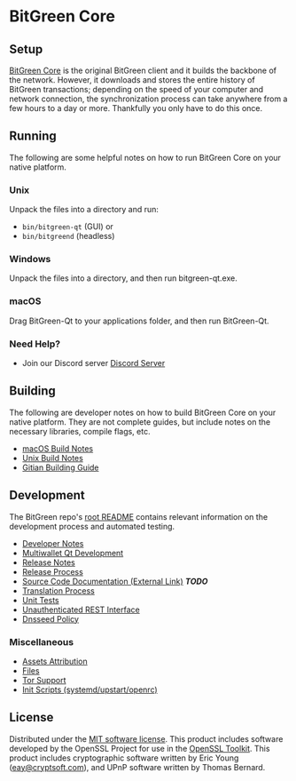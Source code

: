 BitGreen Core
==================

Setup
---------------------
[BitGreen Core](http://bitg.org) is the original BitGreen client and it builds the backbone of the network. However, it downloads and stores the entire history of BitGreen transactions; depending on the speed of your computer and network connection, the synchronization process can take anywhere from a few hours to a day or more. Thankfully you only have to do this once.

Running
---------------------
The following are some helpful notes on how to run BitGreen Core on your native platform.

### Unix

Unpack the files into a directory and run:

- `bin/bitgreen-qt` (GUI) or
- `bin/bitgreend` (headless)

### Windows

Unpack the files into a directory, and then run bitgreen-qt.exe.

### macOS

Drag BitGreen-Qt to your applications folder, and then run BitGreen-Qt.

### Need Help?

* Join our Discord server [Discord Server](https://discord.bitg.org)

Building
---------------------
The following are developer notes on how to build BitGreen Core on your native platform. They are not complete guides, but include notes on the necessary libraries, compile flags, etc.

- [macOS Build Notes](build-osx.md)
- [Unix Build Notes](build-unix.md)
- [Gitian Building Guide](gitian-building.md)

Development
---------------------
The BitGreen repo's [root README](https://github.com/bitgreen-official/bitgreen/blob/master/README.md) contains relevant information on the development process and automated testing.

- [Developer Notes](developer-notes.md)
- [Multiwallet Qt Development](multiwallet-qt.md)
- [Release Notes](release-notes.md)
- [Release Process](release-process.md)
- [Source Code Documentation (External Link)](https://dev.visucore.com/bitcoin/doxygen/) ***TODO***
- [Translation Process](translation_process.md)
- [Unit Tests](unit-tests.md)
- [Unauthenticated REST Interface](REST-interface.md)
- [Dnsseed Policy](dnsseed-policy.md)

### Miscellaneous
- [Assets Attribution](assets-attribution.md)
- [Files](files.md)
- [Tor Support](tor.md)
- [Init Scripts (systemd/upstart/openrc)](init.md)

License
---------------------
Distributed under the [MIT software license](/COPYING).
This product includes software developed by the OpenSSL Project for use in the [OpenSSL Toolkit](https://www.openssl.org/). This product includes
cryptographic software written by Eric Young ([eay@cryptsoft.com](mailto:eay@cryptsoft.com)), and UPnP software written by Thomas Bernard.
